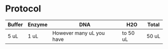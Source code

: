 # Protocol 

| Buffer | Enzyme | DNA | H2O | Total |
| ----- | ----- | ----- | ----- | ----- |
| 5 uL | 1 uL | However many uL you have | to 50 uL | 50 uL |
